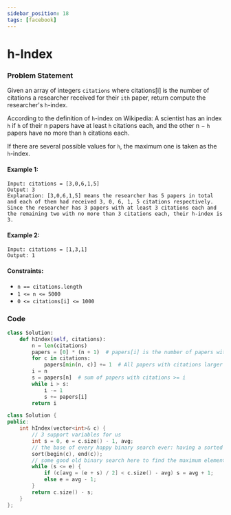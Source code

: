 ```yaml
---
sidebar_position: 18
tags: [facebook]
---
```


# h-Index

### Problem Statement

Given an array of integers `citations` where citations[i] is the number of citations a researcher received for their `ith` paper, return compute the researcher's `h`-index.

According to the definition of `h`-index on Wikipedia: A scientist has an index `h` if `h` of their n papers have at least `h` citations each, and the other n − `h` papers have no more than `h` citations each.

If there are several possible values for `h`, the maximum one is taken as the `h`-index.

#### Example 1:

```
Input: citations = [3,0,6,1,5]
Output: 3
Explanation: [3,0,6,1,5] means the researcher has 5 papers in total and each of them had received 3, 0, 6, 1, 5 citations respectively.
Since the researcher has 3 papers with at least 3 citations each and the remaining two with no more than 3 citations each, their h-index is 3.
```

#### Example 2:

```
Input: citations = [1,3,1]
Output: 1
```

#### Constraints:

- `n == citations.length`
- `1 <= n <= 5000`
- `0 <= citations[i] <= 1000`

### Code

```python title="Python Code"
class Solution:
    def hIndex(self, citations):
        n = len(citations)
        papers = [0] * (n + 1)  # papers[i] is the number of papers with i citations.
        for c in citations:
            papers[min(n, c)] += 1  # All papers with citations larger than n is count as n.
        i = n
        s = papers[n]  # sum of papers with citations >= i
        while i > s:
            i -= 1
            s += papers[i]
        return i


```

```cpp title="C++"
class Solution {
public:
    int hIndex(vector<int>& c) {
        // 3 support variables for us
        int s = 0, e = c.size() - 1, avg;
        // the base of every happy binary search ever: having a sorted dataset
        sort(begin(c), end(c));
        // some good old binary search here to find the maximum element meeting the conditions
        while (s <= e) {
            if (c[avg = (e + s) / 2] < c.size() - avg) s = avg + 1;
            else e = avg - 1;
        }
        return c.size() - s;
    }
};

```
